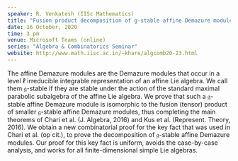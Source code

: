 ```yaml
---
speaker: R. Venkatesh (IISc Mathematics)
title: "Fusion product decomposition of g-stable affine Demazure modules"
date: 16 October, 2020
time: 3 pm
venue: Microsoft Teams (online)
series: "Algebra & Combinatorics Seminar"
website: http://www.math.iisc.ac.in/~khare/algcomb20-23.html
---
```


The affine Demazure modules are the Demazure modules that occur in a level
$\ell$ irreducible integrable representation of an affine Lie algebra. We
call them $\mathfrak{g}$-stable if they are stable under the action of the
standard maximal parabolic subalgebra of the affine Lie algebra. We prove
that such a $\mathfrak{g}$-stable affine Demazure module is isomorphic to
the fusion (tensor) product of smaller $\mathfrak{g}$-stable affine Demazure
modules, thus completing the main theorems of Chari et al. (J. Algebra, 2016)
and Kus et al. (Represent. Theory, 2016). We obtain a new combinatorial proof 
for the key fact that was used in Chari et al. (op cit.), to prove the
decomposition of $\mathfrak{g}$-stable affine Demazure modules. Our proof for
this key fact is uniform, avoids the case-by-case analysis, and works for all
finite-dimensional simple Lie algebras.
